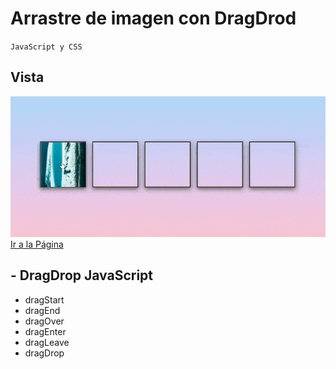 # Arrastre de imagen con DragDrod
`JavaScript y CSS`

## Vista 
![image](vista.gif)
[Ir a la Página](https://dreamy-bartik-0412c4.netlify.app/)

## - DragDrop JavaScript
* dragStart
* dragEnd
* dragOver
* dragEnter
* dragLeave
* dragDrop